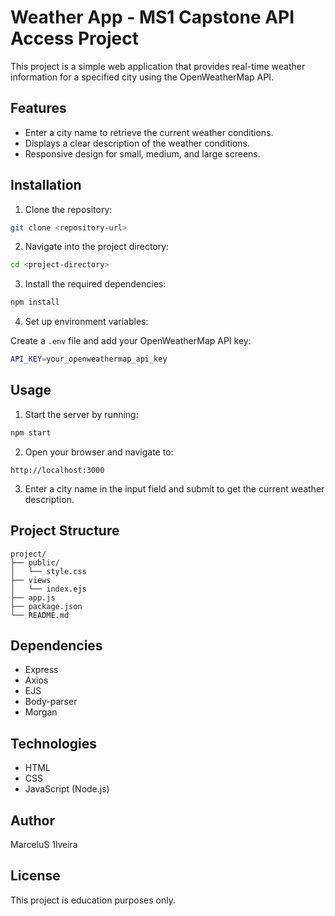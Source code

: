 # Weather App - MS1 Capstone API Access Project

This project is a simple web application that provides real-time weather information for a specified city using the OpenWeatherMap API.

## Features

- Enter a city name to retrieve the current weather conditions.
- Displays a clear description of the weather conditions.
- Responsive design for small, medium, and large screens.

## Installation

1. Clone the repository:

```bash
git clone <repository-url>
```

2. Navigate into the project directory:

```bash
cd <project-directory>
```

3. Install the required dependencies:

```bash
npm install
```

4. Set up environment variables:

Create a `.env` file and add your OpenWeatherMap API key:

```bash
API_KEY=your_openweathermap_api_key
```

## Usage

1. Start the server by running:

```bash
npm start
```

2. Open your browser and navigate to:

```
http://localhost:3000
```

3. Enter a city name in the input field and submit to get the current weather description.

## Project Structure

```
project/
├── public/
│   └── style.css
├── views
│   └── index.ejs
├── app.js
├── package.json
└── README.md
```

## Dependencies

- Express
- Axios
- EJS
- Body-parser
- Morgan

## Technologies

- HTML
- CSS
- JavaScript (Node.js)

## Author

MarceluS 1lveira

## License

This project is education purposes only.

